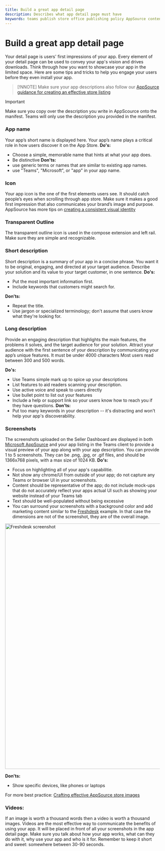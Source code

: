 ```yaml
---
title: Build a great app detail page 
description: Describes what app detail page must have 
keywords: teams publish store office publishing policy AppSource content
---
```

# Build a great app detail page 

Your detail page is users' first impressions of your app. Every element of your detail page can be used to convey your app's vision and drives downloads. Think through how you want to showcase your app in the limited space. Here are some tips and tricks to help you engage your users before they even install your app. 

> [!NNOTE] 
> Make sure your app descriptions also follow our [AppSource guidance for creating an effective store listing](/office/dev/store/create-effective-office-store-listings)

>[!IMPORTANT]
> Make sure you copy over the description you write in AppScource onto the manifest. Teams will only use the description you provided in the manifest.

### App name
Your app’s short name is displayed here. Your app’s name plays a critical role in how users discover it on the App Store. 
**Do's:** 
* Choose a simple, memorable name that hints at what your app does. 
* Be distinctive
**Don'ts:**
* use generic terms or names that are similar to existing app names.
* use "Teams", "Microsoft", or "app" in your app name.

### Icon 
Your app icon is the one of the first elements users see. It should catch people’s eyes when scrolling through app store. Make sure it makes a good first impression that also communicates your brand’s image and purpose. 
AppSource has more tips on [creating a consistent visual identity](/office/dev/store/create-effective-office-store-listings#create-a-consistent-visual-identity) 

### Transparent Outline
The transparent outline icon is used in the compose extension and left rail. Make sure they are simple and recognizable. 

### Short description
Short description is a summary of your app in a concise phrase.
You want it to be original, engaging, and directed at your target audience. Describe your solution and its value to your target customer, in one sentence.
**Do's:**
* Put the most important information first.
* Include keywords that customers might search for.

**Don’ts:**
* Repeat the title.
* Use jargon or specialized terminology; don't assume that users know what they're looking for.

### Long description
Provide an engaging description that highlights the main features, the problems it solves, and the target audience for your solution. Attract your audience with the first sentence of your description by communicating your app’s unique features. It must be under 4000 characters Most users read between 300 and 500 words. 

**Do's:** 
* Use Teams simple mark up to spice up your descriptions
* List features to aid readers scanning your description.
* Use active voice and speak to users directly
* Use bullet point to list out your features
* Include a help or support link so your users know how to reach you if they have questions. 
**Don’ts:**
* Put too many keywords in your description -- it's distracting and won't help your app's discoverability.

### Screenshots 
The screenshots uploaded on the Seller Dashboard are displayed in both [Microsoft AppSource](https://appsource.microsoft.com/marketplace/apps?product=office%3Bteams&page=1) and your app listing in the Teams client to provide a visual preview of your app along with your app description.
You can provide 1 to 5 screenshots. They can be .png, .jpg, or .gif files, and should be 1366x768 pixels, with a max size of 1024 KB.
**Do's:**
* Focus on highlighting all of your app's capabilitie.
* Not show any chrome/UI from outside of your app; do not capture any Teams or browser UI in your screenshots.
* Content should be representative of the app; do not include mock-ups that do not accurately reflect your apps actual UI such as showing your website instead of your Teams tab
* Text should be well-populated without being excessive
* You can surround your screenshots with a background color and add marketing content similar to the [Freshdesk](https://appsource.microsoft.com/product/office/WA104381505?src=office&tab=Overview) example. In that case the dimensions are not of the screenshot, they are of the overall image.

<img width="800px" title="Freshdesk screenshot" src="~/assets/images/freshdesk.png" />

**Don'ts:** 
* Show specific devices, like phones or laptops

For more best practice: [Crafting effective AppSource store images](/office/dev/store/craft-effective-appsource-store-images)

### Videos:

If an image is worth a thousand words then a video is worth a thousand images.
Videos are the most effective way to communicate the benefits of using your app. It will be placed in front of all your screenshots in the app detail page. Make sure you talk about how your app works, what can they do with it, why use your app and who is it for. Remember to keep it short and sweet: somewhere between 30-90 seconds.
